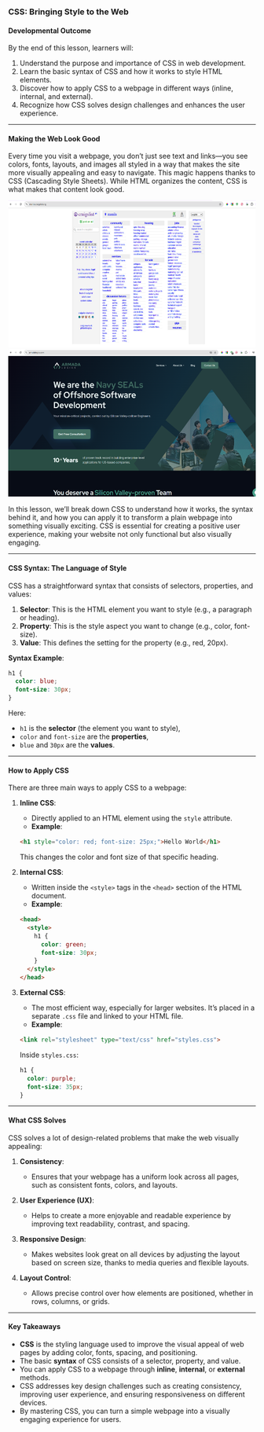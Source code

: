 ### **CSS: Bringing Style to the Web**

#### **Developmental Outcome**  
By the end of this lesson, learners will:  
1. Understand the purpose and importance of CSS in web development.  
2. Learn the basic syntax of CSS and how it works to style HTML elements.  
3. Discover how to apply CSS to a webpage in different ways (inline, internal, and external).  
4. Recognize how CSS solves design challenges and enhances the user experience.  

---

#### **Making the Web Look Good**  

Every time you visit a webpage, you don’t just see text and links—you see colors, fonts, layouts, and images all styled in a way that makes the site more visually appealing and easy to navigate. This magic happens thanks to CSS (Cascading Style Sheets). While HTML organizes the content, CSS is what makes that content look good.

<img src="./Assets/craigslist.png" width="600px" height="300px">
<img src="./Assets/Armada.png" width="600px" height="300px">


In this lesson, we’ll break down CSS to understand how it works, the syntax behind it, and how you can apply it to transform a plain webpage into something visually exciting. CSS is essential for creating a positive user experience, making your website not only functional but also visually engaging.

---

#### **CSS Syntax: The Language of Style**  

CSS has a straightforward syntax that consists of selectors, properties, and values:

1. **Selector**: This is the HTML element you want to style (e.g., a paragraph or heading).  
2. **Property**: This is the style aspect you want to change (e.g., color, font-size).  
3. **Value**: This defines the setting for the property (e.g., red, 20px).

**Syntax Example**:  
```css
h1 {
  color: blue;
  font-size: 30px;
}
```
Here:
- `h1` is the **selector** (the element you want to style),
- `color` and `font-size` are the **properties**,
- `blue` and `30px` are the **values**.

---

#### **How to Apply CSS**  

There are three main ways to apply CSS to a webpage:

1. **Inline CSS**:  
   - Directly applied to an HTML element using the `style` attribute.
   - **Example**:  
   ```html
   <h1 style="color: red; font-size: 25px;">Hello World</h1>
   ```
   This changes the color and font size of that specific heading.

2. **Internal CSS**:  
   - Written inside the `<style>` tags in the `<head>` section of the HTML document.
   - **Example**:  
   ```html
   <head>
     <style>
       h1 {
         color: green;
         font-size: 30px;
       }
     </style>
   </head>
   ```

3. **External CSS**:  
   - The most efficient way, especially for larger websites. It’s placed in a separate `.css` file and linked to your HTML file.
   - **Example**:  
   ```html
   <link rel="stylesheet" type="text/css" href="styles.css">
   ```

   Inside `styles.css`:
   ```css
   h1 {
     color: purple;
     font-size: 35px;
   }
   ```

---

#### **What CSS Solves**  

CSS solves a lot of design-related problems that make the web visually appealing:

1. **Consistency**:  
   - Ensures that your webpage has a uniform look across all pages, such as consistent fonts, colors, and layouts.

2. **User Experience (UX)**:  
   - Helps to create a more enjoyable and readable experience by improving text readability, contrast, and spacing.

3. **Responsive Design**:  
   - Makes websites look great on all devices by adjusting the layout based on screen size, thanks to media queries and flexible layouts.

4. **Layout Control**:  
   - Allows precise control over how elements are positioned, whether in rows, columns, or grids.

---

#### **Key Takeaways**  

- **CSS** is the styling language used to improve the visual appeal of web pages by adding color, fonts, spacing, and positioning.
- The basic **syntax** of CSS consists of a selector, property, and value.
- You can apply CSS to a webpage through **inline**, **internal**, or **external** methods.
- CSS addresses key design challenges such as creating consistency, improving user experience, and ensuring responsiveness on different devices.
- By mastering CSS, you can turn a simple webpage into a visually engaging experience for users.
